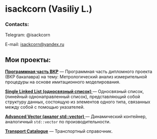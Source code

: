# isackcorn (Vasiliy L.)
### Contacts:

Telegram: @isackcorn

E-mail: isackcorn@yandex.ru




## Мои проекты:

**[Программная часть ВКР](https://github.com/isackcorn/GraduationProject)** — Программная часть дипломного проекта (ВКР бакалавра) на тему: Метрологический анализ измерительной процедуры на основе имитационного моделирования.

 **[Single Linked List (односвязный список) ](https://github.com/isackcorn/cppSingleLinkedList)** — Односвязный список, (линейный однонаправленный список), представляющий собой структуру данных, состоящую из элементов одного типа, связанных между собой с помощью указателей.

**[Advanced Vector (аналог std::vector) ](https://github.com/isackcorn/cppAdvancedVector)** — Динамический контейнер, аналогичный `std::vector` по производительности.

**[Transport Catalogue](https://github.com/isackcorn/cppTransportCatalogue)** — Транспортный справочник.
